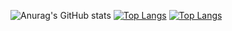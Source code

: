 ![Anurag's GitHub stats](https://github-readme-stats.vercel.app/api?username=wang-chi&show_icons=true&theme=radical)
[![Top Langs](https://github-readme-stats.vercel.app/api/top-langs/?username=wang-chi&langs_count=8)](https://github.com/anuraghazra/github-readme-stats)
[![Top Langs](https://github-readme-stats.vercel.app/api/top-langs/?username=wang-chi&layout=compact)](https://github.com/anuraghazra/github-readme-stats)

<!--
**wang-chi/wang-chi** is a ✨ _special_ ✨ repository because its `README.md` (this file) appears on your GitHub profile.

Here are some ideas to get you started:

- 🔭 I’m currently working on ...
- 🌱 I’m currently learning ...
- 👯 I’m looking to collaborate on ...
- 🤔 I’m looking for help with ...
- 💬 Ask me about ...
- 📫 How to reach me: ...
- 😄 Pronouns: ...
- ⚡ Fun fact: ...
-->
